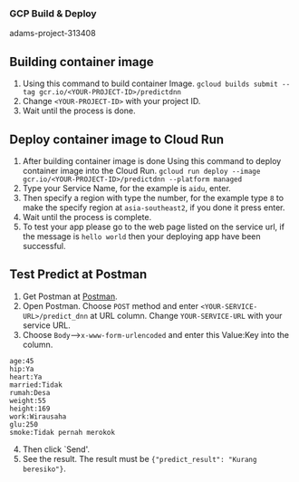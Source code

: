 ### GCP Build & Deploy

adams-project-313408

## Building container image

1. Using this command to build container Image.
   `gcloud builds submit --tag gcr.io/<YOUR-PROJECT-ID>/predictdnn`
2. Change `<YOUR-PROJECT-ID>` with your project ID.
3. Wait until the process is done.

## Deploy container image to Cloud Run

1. After building container image is done Using this command to deploy container image into the Cloud Run.
   `gcloud run deploy --image gcr.io/<YOUR-PROJECT-ID>/predictdnn --platform managed`
2. Type your Service Name, for the example is `aidu`, enter.
3. Then specify a region with type the number, for the example type `8` to make the specify region at `asia-southeast2`, if you done it press enter.
4. Wait until the process is complete.
5. To test your app please go to the web page listed on the service url, if the message is `hello world` then your deploying app have been successful.

## Test Predict at Postman

1. Get Postman at [Postman](https://www.postman.com/downloads/).
2. Open Postman. Choose `POST` method and enter `<YOUR-SERVICE-URL>/predict_dnn` at URL column. Change `YOUR-SERVICE-URL` with your service URL.
3. Choose `Body`-->`x-www-form-urlencoded` and enter this Value:Key into the column.

```gender:Pria
age:45
hip:Ya
heart:Ya
married:Tidak
rumah:Desa
weight:55
height:169
work:Wirausaha
glu:250
smoke:Tidak pernah merokok
```

4. Then click `Send'.
5. See the result. The result must be `{"predict_result": "Kurang beresiko"}`.
